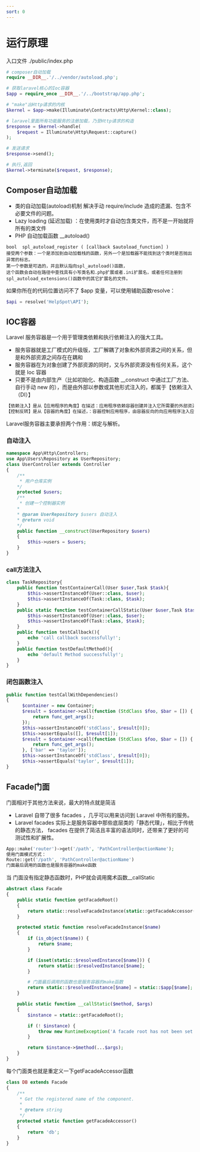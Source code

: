 ```yaml
---
sort: 0
---
```


# 运行原理

入口文件 ./public/index.php

```php
# composer自动加载
require __DIR__.'/../vendor/autoload.php';

# 获取laravel核心的Ioc容器
$app = require_once __DIR__.'/../bootstrap/app.php';

# "make"出Http请求的内核
$kernel = $app->make(Illuminate\Contracts\Http\Kernel::class);

# laravel里面所有功能服务的注册加载，乃至Http请求的构造
$response = $kernel->handle(
    $request = Illuminate\Http\Request::capture()
);

# 发送请求
$response->send();

# 执行,返回
$kernel->terminate($request, $response);
```

## Composer自动加载

* 类的自动加载(autoload)机制 解决手动 require/include 造成的遗漏、包含不必要文件的问题。
* Lazy loading (延迟加载) ：在使用类时才自动包含类文件，而不是一开始就将所有的类文件
* PHP 自动加载函数 __autoload()

```
bool  spl_autoload_register ( [callback $autoload_function] )    
接受两个参数：一个是添加到自动加载栈的函数，另外一个是加载器不能找到这个类时是否抛出异常的标志。
第一个参数是可选的，并且默认指向spl_autoload()函数，
这个函数会自动在路径中查找具有小写类名和.php扩展或者.ini扩展名，或者任何注册到spl_autoload_extensions()函数中的其它扩展名的文件。
```


如果你所在的代码位置访问不了 $app 变量，可以使用辅助函数resolve：
```php
$api = resolve('HelpSpot\API');
```

## IOC容器

Laravel 服务容器是一个用于管理类依赖和执行依赖注入的强大工具。

* 服务容器就是工厂模式的升级版，工厂解耦了对象和外部资源之间的关系，但是和外部资源之间存在在耦和
* 服务容器在为对象创建了外部资源的同时，又与外部资源没有任何关系，这个就是 Ioc 容器
* 只要不是由内部生产（比如初始化、构造函数 __construct 中通过工厂方法、自行手动 new 的），而是由外部以参数或其他形式注入的，都属于【依赖注入（DI）】

```html
【依赖注入】是从【应用程序的角度】在描述：应用程序依赖容器创建并注入它所需要的外部资源；
【控制反转】是从【容器的角度】在描述，：容器控制应用程序，由容器反向的向应用程序注入应用程序所需要的外部资源。
```

Laravel服务容器主要承担两个作用：绑定与解析。


### 自动注入

```php
namespace App\Http\Controllers;
use App\Users\Repository as UserRepository;
class UserController extends Controller
{
    /**
     * 用户仓库实例
    */
    protected $users;
    /**
     * 创建一个控制器实例
    *
    * @param UserRepository $users 自动注入
    * @return void
    */
    public function __construct(UserRepository $users)
    {
        $this->users = $users;
    }
}
```

### call方法注入

```php
class TaskRepository{
    public function testContainerCall(User $user,Task $task){
        $this->assertInstanceOf(User::class, $user);
        $this->assertInstanceOf(Task::class, $task);
    }
    public static function testContainerCallStatic(User $user,Task $task){
        $this->assertInstanceOf(User::class, $user);
        $this->assertInstanceOf(Task::class, $task);
    }
    public function testCallback(){
        echo 'call callback successfully!';
    }
    public function testDefaultMethod(){
        echo 'default Method successfully!';
    }
}
```

### 闭包函数注入

```php
public function testCallWithDependencies()
{
      $container = new Container;
      $result = $container->call(function (StdClass $foo, $bar = []) {
          return func_get_args();
      });
      $this->assertInstanceOf('stdClass', $result[0]);
      $this->assertEquals([], $result[1]);
      $result = $container->call(function (StdClass $foo, $bar = []) {
          return func_get_args();
      }, ['bar' => 'taylor']);
      $this->assertInstanceOf('stdClass', $result[0]);
      $this->assertEquals('taylor', $result[1]);
}
```


## Facade门面

门面相对于其他方法来说，最大的特点就是简洁

* Laravel 自带了很多 facades ，几乎可以用来访问到 Laravel 中所有的服务。
* Laravel facades 实际上是服务容器中那些底层类的「静态代理」，相比于传统的静态方法， facades 在提供了简洁且丰富的语法同时，还带来了更好的可测试性和扩展性。

```php
App::make('router')->get('/path', 'PathController@actionName');
使用门面模式方式：
Route::get('/path', 'PathController@actionName')
门面最后调用的函数也是服务容器的make函数
```

当 门面没有指定静态函数时，PHP就会调用魔术函数__callStatic

```php
abstract class Facade
{
    public static function getFacadeRoot()
    {
        return static::resolveFacadeInstance(static::getFacadeAccessor());
    }

    protected static function resolveFacadeInstance($name)
    {
        if (is_object($name)) {
            return $name;
        }

        if (isset(static::$resolvedInstance[$name])) {
            return static::$resolvedInstance[$name];
        }

        # 门面最后调用的函数也是服务容器的make函数
        return static::$resolvedInstance[$name] = static::$app[$name];
    }

    public static function __callStatic($method, $args)
    {
        $instance = static::getFacadeRoot();

        if (! $instance) {
            throw new RuntimeException('A facade root has not been set.');
        }

        return $instance->$method(...$args);
    }   
}
```

每个门面类也就是重定义一下getFacadeAccessor函数

```php
class DB extends Facade
{
    /**
     * Get the registered name of the component.
     *
     * @return string
     */
    protected static function getFacadeAccessor()
    {
        return 'db';
    }
}
```